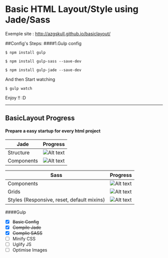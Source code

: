 # Basic HTML Layout/Style using Jade/Sass

Exemple site :
http://azgskull.github.io/basiclayout/

##Config's Steps:
####1.Gulp config

```
$ npm install gulp
```
```
$ npm install gulp-sass --save-dev
```
```
$ npm install gulp-jade --save-dev
```

And then Start watching
```
$ gulp watch
```

Enjoy !! :D


___


## BasicLayout Progress
#### Prepare a easy startup for every html project
|   Jade                          |   Progress                                            |
| --------------------------------|:-----------------------------------------------------:|
| Structure                       |   ![Alt text](http://progressed.io/bar/95?title=done) |
| Components                      |   ![Alt text](http://progressed.io/bar/50?title=done) |

|  Sass                                           |  Progress                                             |
| ------------------------------------------------|:-----------------------------------------------------:|
| Components                                      |   ![Alt text](http://progressed.io/bar/50?title=done) |
| Grids                                           |   ![Alt text](http://progressed.io/bar/100?title=done)|
| Styles (Responsive, reset, default mixins)      |   ![Alt text](http://progressed.io/bar/80?title=done) |

####Gulp
- [x] ~~Basic Config~~
- [x] ~~Compile Jade~~
- [x] ~~Complie SASS~~
- [ ] Minify CSS
- [ ] Uglify JS
- [ ] Optimise Images
